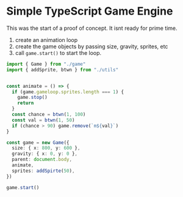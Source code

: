 # Simple TypeScript Game Engine

This was the start of a proof of concept. It isnt ready for prime time.

1. create an animation loop
2. create the game objects by passing size, gravity, sprites, etc
3. call `game.start()` to start the loop.

```ts
import { Game } from "./game"
import { addSprite, btwn } from "./utils"


const animate = () => {
  if (game.gameloop.sprites.length === 1) {
    game.stop()
    return
  }
  const chance = btwn(1, 100)
  const val = btwn(1, 50)
  if (chance > 90) game.remove(`m${val}`)
}

const game = new Game({
  size: { x: 800, y: 600 },
  gravity: { x: 0, y: 0 },
  parent: document.body,
  animate,
  sprites: addSpirte(50),
})

game.start()
```
